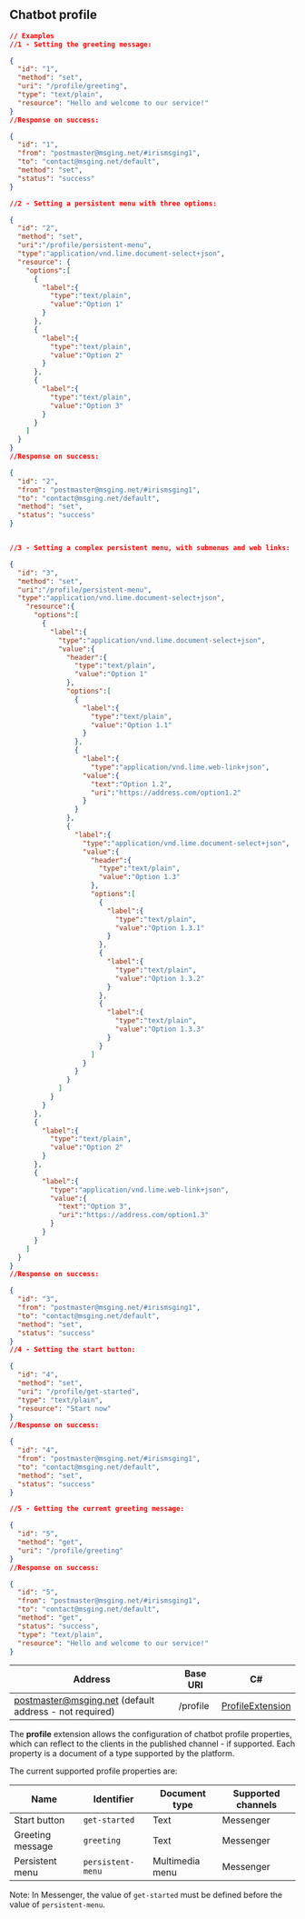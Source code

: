 ## Chatbot profile

```json
// Examples
//1 - Setting the greeting message:

{  
  "id": "1",
  "method": "set",
  "uri": "/profile/greeting",
  "type": "text/plain",
  "resource": "Hello and welcome to our service!"
}
//Response on success:

{
  "id": "1",
  "from": "postmaster@msging.net/#irismsging1",
  "to": "contact@msging.net/default",
  "method": "set",
  "status": "success"
}

//2 - Setting a persistent menu with three options:

{  
  "id": "2",
  "method": "set",
  "uri":"/profile/persistent-menu",
  "type":"application/vnd.lime.document-select+json",
  "resource": {
    "options":[
      {
        "label":{
          "type":"text/plain",
          "value":"Option 1"
        }
      },
      {
        "label":{
          "type":"text/plain",
          "value":"Option 2"
        }
      },
      {
        "label":{
          "type":"text/plain",
          "value":"Option 3"
        }
      }
    ]
  }
}
//Response on success:

{
  "id": "2",
  "from": "postmaster@msging.net/#irismsging1",
  "to": "contact@msging.net/default",
  "method": "set",
  "status": "success"
}


//3 - Setting a complex persistent menu, with submenus and web links:

{  
  "id": "3",
  "method": "set",
  "uri":"/profile/persistent-menu",
  "type":"application/vnd.lime.document-select+json",
    "resource":{
      "options":[
        {
          "label":{
            "type":"application/vnd.lime.document-select+json",
            "value":{
              "header":{
                "type":"text/plain",
                "value":"Option 1"
              },
              "options":[
                {
                  "label":{
                    "type":"text/plain",
                    "value":"Option 1.1"
                  }
                },
                {
                  "label":{
                    "type":"application/vnd.lime.web-link+json",
                  "value":{
                    "text":"Option 1.2",
                    "uri":"https://address.com/option1.2"
                  }
                }
              },
              {
                "label":{
                  "type":"application/vnd.lime.document-select+json",
                  "value":{
                    "header":{
                      "type":"text/plain",
                      "value":"Option 1.3"
                    },
                    "options":[
                      {
                        "label":{
                          "type":"text/plain",
                          "value":"Option 1.3.1"
                        }
                      },
                      {
                        "label":{
                          "type":"text/plain",
                          "value":"Option 1.3.2"
                        }
                      },
                      {
                        "label":{
                          "type":"text/plain",
                          "value":"Option 1.3.3"
                        }
                      }
                    ]
                  }
                }
              }
            ]
          }
        }
      },
      {
        "label":{
          "type":"text/plain",
          "value":"Option 2"
        }
      },
      {
        "label":{
          "type":"application/vnd.lime.web-link+json",
          "value":{
            "text":"Option 3",
            "uri":"https://address.com/option1.3"
          }
        }
      }
    ]
  }
}
//Response on success:

{
  "id": "3",
  "from": "postmaster@msging.net/#irismsging1",
  "to": "contact@msging.net/default",
  "method": "set",
  "status": "success"
}
//4 - Setting the start button:

{  
  "id": "4",
  "method": "set",
  "uri": "/profile/get-started",
  "type": "text/plain",
  "resource": "Start now"
}
//Response on success:

{
  "id": "4",
  "from": "postmaster@msging.net/#irismsging1",
  "to": "contact@msging.net/default",
  "method": "set",
  "status": "success"
}

//5 - Getting the current greeting message:

{  
  "id": "5",
  "method": "get",
  "uri": "/profile/greeting"  
}
//Response on success:

{
  "id": "5",
  "from": "postmaster@msging.net/#irismsging1",
  "to": "contact@msging.net/default",
  "method": "get",
  "status": "success",
  "type": "text/plain",
  "resource": "Hello and welcome to our service!"
}
```


| Address               | Base URI     |  C#              |
|-----------------------|--------------|------------------|
| postmaster@msging.net (default address - not required) | /profile | [ProfileExtension](https://github.com/takenet/blip-sdk-csharp/tree/master/src/Take.Blip.Client/Extensions/Profile/ProfileExtension.cs) |

The **profile** extension allows the configuration of chatbot profile properties, which can reflect to the clients in the published channel - if supported. Each property is a document of a type supported by the platform.

The current supported profile properties are:

| Name             | Identifier        | Document type     | Supported channels  |
|------------------|-------------------|-------------------|---------------------|
| Start button     | `get-started`     | Text              | Messenger           |
| Greeting message | `greeting`        | Text              | Messenger           |
| Persistent menu  | `persistent-menu` | Multimedia menu   | Messenger           |

Note: In Messenger, the value of `get-started` must be defined before the value of `persistent-menu`.


